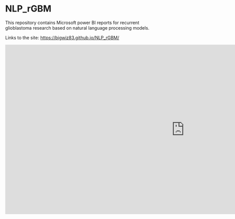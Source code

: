 # NLP_rGBM
This repository contains Microsoft power BI reports for recurrent glioblastoma research based on natural language processing models.


Links to the site: https://bigwiz83.github.io/NLP_rGBM/
<iframe width="1140" height="541.25" src="https://app.powerbi.com/reportEmbed?reportId=bd22fe80-a92e-4206-b3ec-d7f344a49976&autoAuth=true&ctid=6295ca6a-f120-4460-8d95-acd0a015d672&config=eyJjbHVzdGVyVXJsIjoiaHR0cHM6Ly93YWJpLXVzLWNlbnRyYWwtYS1wcmltYXJ5LXJlZGlyZWN0LmFuYWx5c2lzLndpbmRvd3MubmV0LyJ9" frameborder="0" allowFullScreen="true"></iframe>

